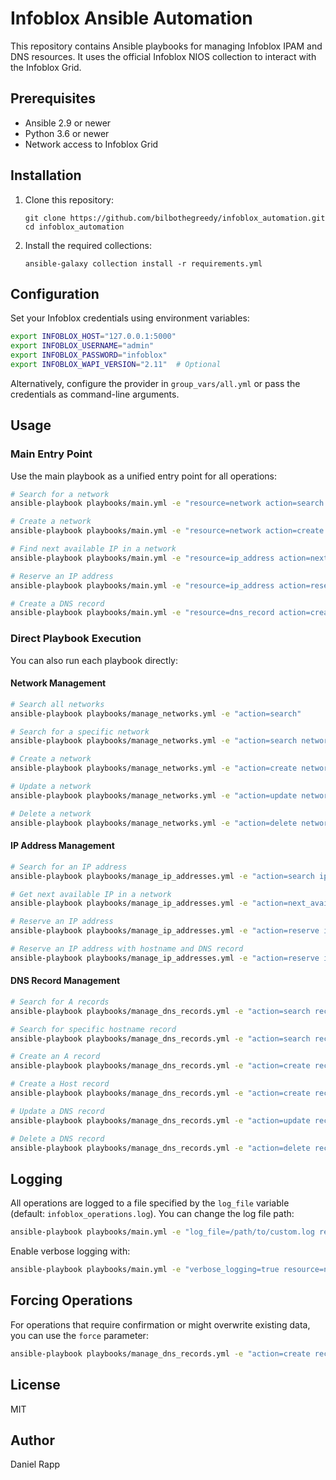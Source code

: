 # Infoblox Ansible Automation

This repository contains Ansible playbooks for managing Infoblox IPAM and DNS resources. It uses the official Infoblox NIOS collection to interact with the Infoblox Grid.

## Prerequisites

- Ansible 2.9 or newer
- Python 3.6 or newer
- Network access to Infoblox Grid

## Installation

1. Clone this repository:
   ```
   git clone https://github.com/bilbothegreedy/infoblox_automation.git
   cd infoblox_automation
   ```

2. Install the required collections:
   ```
   ansible-galaxy collection install -r requirements.yml
   ```

## Configuration

Set your Infoblox credentials using environment variables:

```bash
export INFOBLOX_HOST="127.0.0.1:5000"
export INFOBLOX_USERNAME="admin"
export INFOBLOX_PASSWORD="infoblox"
export INFOBLOX_WAPI_VERSION="2.11"  # Optional
```

Alternatively, configure the provider in `group_vars/all.yml` or pass the credentials as command-line arguments.

## Usage

### Main Entry Point

Use the main playbook as a unified entry point for all operations:

```bash
# Search for a network
ansible-playbook playbooks/main.yml -e "resource=network action=search network=192.168.1.0/24"

# Create a network
ansible-playbook playbooks/main.yml -e "resource=network action=create network=192.168.2.0/24 comment='Development Network'"

# Find next available IP in a network
ansible-playbook playbooks/main.yml -e "resource=ip_address action=next_available network=192.168.1.0/24"

# Reserve an IP address
ansible-playbook playbooks/main.yml -e "resource=ip_address action=reserve ip_address=192.168.1.50 mac_address=00:11:22:33:44:55 hostname=printer.example.com"

# Create a DNS record
ansible-playbook playbooks/main.yml -e "resource=dns_record action=create record_type=a hostname=www.example.com ip_address=192.168.1.10"
```

### Direct Playbook Execution

You can also run each playbook directly:

#### Network Management

```bash
# Search all networks
ansible-playbook playbooks/manage_networks.yml -e "action=search"

# Search for a specific network
ansible-playbook playbooks/manage_networks.yml -e "action=search network=192.168.1.0/24"

# Create a network
ansible-playbook playbooks/manage_networks.yml -e "action=create network=192.168.2.0/24 comment='Development Network'"

# Update a network
ansible-playbook playbooks/manage_networks.yml -e "action=update network=192.168.2.0/24 comment='Updated Development Network'"

# Delete a network
ansible-playbook playbooks/manage_networks.yml -e "action=delete network=192.168.2.0/24"
```

#### IP Address Management

```bash
# Search for an IP address
ansible-playbook playbooks/manage_ip_addresses.yml -e "action=search ip_address=192.168.1.10"

# Get next available IP in a network
ansible-playbook playbooks/manage_ip_addresses.yml -e "action=next_available network=192.168.1.0/24"

# Reserve an IP address
ansible-playbook playbooks/manage_ip_addresses.yml -e "action=reserve ip_address=192.168.1.50 mac_address=00:11:22:33:44:55"

# Reserve an IP address with hostname and DNS record
ansible-playbook playbooks/manage_ip_addresses.yml -e "action=reserve ip_address=192.168.1.50 mac_address=00:11:22:33:44:55 hostname=printer.example.com create_dns=true"
```

#### DNS Record Management

```bash
# Search for A records
ansible-playbook playbooks/manage_dns_records.yml -e "action=search record_type=a"

# Search for specific hostname record
ansible-playbook playbooks/manage_dns_records.yml -e "action=search record_type=a hostname=www.example.com"

# Create an A record
ansible-playbook playbooks/manage_dns_records.yml -e "action=create record_type=a hostname=www.example.com ip_address=192.168.1.10"

# Create a Host record
ansible-playbook playbooks/manage_dns_records.yml -e "action=create record_type=host hostname=server.example.com ip_address=192.168.1.20"

# Update a DNS record
ansible-playbook playbooks/manage_dns_records.yml -e "action=update record_type=a hostname=www.example.com ip_address=192.168.1.11"

# Delete a DNS record
ansible-playbook playbooks/manage_dns_records.yml -e "action=delete record_type=a hostname=www.example.com"
```

## Logging

All operations are logged to a file specified by the `log_file` variable (default: `infoblox_operations.log`). You can change the log file path:

```bash
ansible-playbook playbooks/main.yml -e "log_file=/path/to/custom.log resource=network action=search"
```

Enable verbose logging with:

```bash
ansible-playbook playbooks/main.yml -e "verbose_logging=true resource=network action=search"
```

## Forcing Operations

For operations that require confirmation or might overwrite existing data, you can use the `force` parameter:

```bash
ansible-playbook playbooks/manage_dns_records.yml -e "action=create record_type=a hostname=www.example.com ip_address=192.168.1.10 force=true"
```

## License

MIT

## Author

Daniel Rapp
